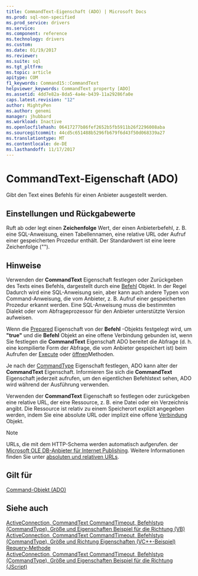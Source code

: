 ```yaml
---
title: CommandText-Eigenschaft (ADO) | Microsoft Docs
ms.prod: sql-non-specified
ms.prod_service: drivers
ms.service: 
ms.component: reference
ms.technology: drivers
ms.custom: 
ms.date: 01/19/2017
ms.reviewer: 
ms.suite: sql
ms.tgt_pltfrm: 
ms.topic: article
apitype: COM
f1_keywords: Command15::CommandText
helpviewer_keywords: CommandText property [ADO]
ms.assetid: 4dd7e82a-8da5-4a4e-b439-11a29286fa0e
caps.latest.revision: "12"
author: MightyPen
ms.author: genemi
manager: jhubbard
ms.workload: Inactive
ms.openlocfilehash: 06417277b86fef2652b5fb5911b26f2296008aba
ms.sourcegitcommit: 44cd5c651488b5296fb679f6d43f50d068339a27
ms.translationtype: MT
ms.contentlocale: de-DE
ms.lasthandoff: 11/17/2017
---
```

# <a name="commandtext-property-ado"></a>CommandText-Eigenschaft (ADO)
Gibt den Text eines Befehls für einen Anbieter ausgestellt werden.  
  
## <a name="settings-and-return-values"></a>Einstellungen und Rückgabewerte  
 Ruft ab oder legt einen **Zeichenfolge** Wert, der einen Anbieterbefehl, z. B. eine SQL-Anweisung, einen Tabellennamen, eine relative URL oder Aufruf einer gespeicherten Prozedur enthält. Der Standardwert ist eine leere Zeichenfolge ("").  
  
## <a name="remarks"></a>Hinweise  
 Verwenden der **CommandText** Eigenschaft festlegen oder Zurückgeben des Texts eines Befehls, dargestellt durch eine [Befehl](../../../ado/reference/ado-api/command-object-ado.md) Objekt. In der Regel Dadurch wird eine SQL-Anweisung sein, aber kann auch andere Typen von Command-Anweisung, die vom Anbieter, z. B. Aufruf einer gespeicherten Prozedur erkannt werden. Eine SQL-Anweisung muss die bestimmten Dialekt oder vom Abfrageprozessor für den Anbieter unterstützte Version aufweisen.  
  
 Wenn die [Prepared](../../../ado/reference/ado-api/prepared-property-ado.md) Eigenschaft von der **Befehl** -Objekts festgelegt wird, um **"true"** und die **Befehl** Objekt an eine offene Verbindung gebunden ist, wenn Sie festlegen die **CommandText** Eigenschaft ADO bereitet die Abfrage (d. h. eine kompilierte Form der Abfrage, die vom Anbieter gespeichert ist) beim Aufrufen der [Execute](../../../ado/reference/ado-api/execute-method-ado-command.md) oder [öffnen](../../../ado/reference/ado-api/open-method-ado-connection.md)Methoden.  
  
 Je nach der [CommandType](../../../ado/reference/ado-api/commandtype-property-ado.md) Eigenschaft festlegen, ADO kann alter der **CommandText** Eigenschaft. Informieren Sie sich die **CommandText** Eigenschaft jederzeit aufrufen, um den eigentlichen Befehlstext sehen, ADO wird während der Ausführung verwenden.  
  
 Verwenden der **CommandText** Eigenschaft so festlegen oder zurückgeben eine relative URL, der eine Ressource, z. B. eine Datei oder ein Verzeichnis angibt. Die Ressource ist relativ zu einem Speicherort explizit angegeben werden, indem Sie eine absolute URL oder implizit eine offene [Verbindung](../../../ado/reference/ado-api/connection-object-ado.md) Objekt.  
  
> [!NOTE]
>  URLs, die mit dem HTTP-Schema werden automatisch aufgerufen. der [Microsoft OLE DB-Anbieter für Internet Publishing](../../../ado/guide/appendixes/microsoft-ole-db-provider-for-internet-publishing.md). Weitere Informationen finden Sie unter [absoluten und relativen URLs](../../../ado/guide/data/absolute-and-relative-urls.md).  
  
## <a name="applies-to"></a>Gilt für  
 [Command-Objekt (ADO)](../../../ado/reference/ado-api/command-object-ado.md)  
  
## <a name="see-also"></a>Siehe auch  
 [ActiveConnection, CommandText CommandTimeout, Befehlstyp (CommandType), Größe und Eigenschaften Beispiel für die Richtung (VB)](../../../ado/reference/ado-api/activeconnection-commandtext-commandtimeout-commandtype-size-example-vb.md)   
 [ActiveConnection, CommandText CommandTimeout, Befehlstyp (CommandType), Größe und Richtung Eigenschaften (VC++-Beispiel)](../../../ado/reference/ado-api/activeconnection-commandtext-commandtimeout-commandtype-size-example-vc.md)   
 [Requery-Methode](../../../ado/reference/ado-api/requery-method.md)   
 [ActiveConnection, CommandText CommandTimeout, Befehlstyp (CommandType), Größe und Eigenschaften Beispiel für die Richtung (JScript)](../../../ado/reference/ado-api/activeconnection-commandtext-timeout-type-size-example-jscript.md)

